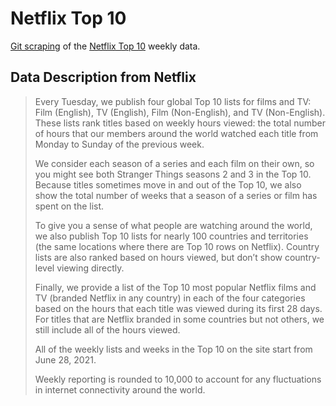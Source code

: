 # Netflix Top 10

[Git scraping](https://simonwillison.net/2020/Oct/9/git-scraping/) of the [Netflix Top 10](https://top10.netflix.com/?.html) weekly data.

## Data Description from Netflix

> Every Tuesday, we publish four global Top 10 lists for films and TV: Film (English), TV (English), Film (Non-English), and TV (Non-English). These lists rank titles based on weekly hours viewed: the total number of hours that our members around the world watched each title from Monday to Sunday of the previous week.
> 
> We consider each season of a series and each film on their own, so you might see both Stranger Things seasons 2 and 3 in the Top 10. Because titles sometimes move in and out of the Top 10, we also show the total number of weeks that a season of a series or film has spent on the list.
> 
> To give you a sense of what people are watching around the world, we also publish Top 10 lists for nearly 100 countries and territories (the same locations where there are Top 10 rows on Netflix). Country lists are also ranked based on hours viewed, but don’t show country-level viewing directly.
> 
> Finally, we provide a list of the Top 10 most popular Netflix films and TV (branded Netflix in any country) in each of the four categories based on the hours that each title was viewed during its first 28 days. For titles that are Netflix branded in some countries but not others, we still include all of the hours viewed.
> 
> All of the weekly lists and weeks in the Top 10 on the site start from June 28, 2021.
> 
> Weekly reporting is rounded to 10,000 to account for any fluctuations in internet connectivity around the world.

